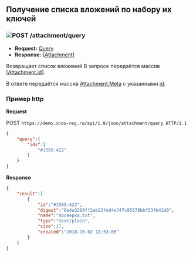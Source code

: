 ## Получение списка вложений по набору их ключей

### ![POST](../../../img/post.png) /attachment/query 
* **Request:** [Query](../../../types/types.md#attachmentquery) 
* **Response:** [[Attachment](../../../types/types.md#com.siams.med.api.Attachment)]

Возвращает список вложений В запросе передаётся массив [[Attachment.id](../../../types/types.md#attachmentmeta)].

В ответе передаётся массив [Attachment.Meta](../../../types/types.md#com.siams.med.api.Attachmentmeta) c указанными [id](../../../types/types.md#attachmentmeta).

### Пример http
**Request**

POST `https://demo.onco-reg.ru/api/1.0/json/attachment/query HTTP/1.1`
```json
{
    "query":{
        "ids":[
            "#1585:422"
        ]
    }
}
```

**Response**
```json
{
    "result":[
        {
            "id":"#1585:422",
            "digest":"6e4a3290ff2ab22fed4e747c95678bbf534b41d0",
            "name":"проверка.txt",
            "type":"text/plain",
            "size":27,
            "created":"2018-10-02 18:53:06"
        }
    ]
}
```
